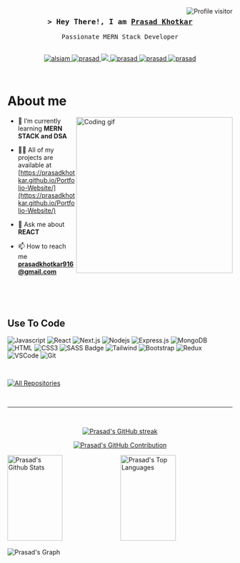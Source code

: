 

<a href="https://komarev.com/ghpvc/?username=prasadkhotkar">
  <img align="right" src="https://komarev.com/ghpvc/?username=prasadkhotkar&label=Visitors&color=0e75b6&style=flat" alt="Profile visitor" />
</a>



<!-- Intro  -->
<h3 align="center">
        <samp>&gt; Hey There!, I am
                <b><a target="_blank" href="https://prasadkhotkar.github.io/Portfolio-Website/">Prasad Khotkar</a></b>
        </samp>
</h3>


<p align="center"> 
  <samp>
    Passionate MERN Stack Developer
    <br>
    <br>
  </samp>
</p>

<p align="center">
 <a href="https://react-portfolio-lilac-eight.vercel.app/" target="blank">
  <img src="https://img.shields.io/badge/Website-DC143C?style=for-the-badge&logo=medium&logoColor=white" alt="alsiam" />
 </a>
 <a href="https://linkedin.com/in/http://www.linkedin.com/in/prasad-khotkar" target="_blank">
  <img src="https://img.shields.io/badge/LinkedIn-0077B5?style=for-the-badge&logo=linkedin&logoColor=white" alt="prasad"/>
 </a>

 <a href="https://twitter.com/@prasadkhotkar1" target="_blank">
  <img src="https://img.shields.io/badge/Twitter-1DA1F2?style=for-the-badge&logo=twitter&logoColor=white" />
 </a>
  <a href="https://www.leetcode.com/prasad_khotkar" target="_blank">
  <img src="https://img.shields.io/badge/leetcode-fe4164?style=for-the-badge&logo=leetcode&logoColor=yellow" alt="prasad" />
 </a> 
  <a href="https://discord.gg/prasad_khotkar#7042" target="_blank">
  <img src="https://img.shields.io/badge/discord-fe4164?style=for-the-badge&logo=Discord&logoColor=blue" alt="prasad" />
 </a> 
 <a href="https://instagram.com/prasad_khotkar" target="_blank">
  <img src="https://img.shields.io/badge/Instagram-fe4164?style=for-the-badge&logo=instagram&logoColor=white" alt="prasad" />
 </a> 
 
</p>
<br />

<!-- About Section -->
 # About me
 
<p>
 <img align="right" width="350" src="/assets/programmer.gif" alt="Coding gif" />

- 🌱 I’m currently learning **MERN STACK and DSA**

- 👨‍💻 All of my projects are available at [https://prasadkhotkar.github.io/Portfolio-Website/](https://prasadkhotkar.github.io/Portfolio-Website/)

- 💬 Ask me about **REACT**

- 📫 How to reach me **prasadkhotkar916@gmail.com**

</p>

<br/>
<br/>
<br/>

## Use To Code

![Javascript](https://img.shields.io/badge/Javascript-F0DB4F?style=for-the-badge&labelColor=black&logo=javascript&logoColor=F0DB4F)
![React](https://img.shields.io/badge/-React-61DBFB?style=for-the-badge&labelColor=black&logo=react&logoColor=61DBFB)
![Next.js](https://img.shields.io/badge/next.js-000000?style=for-the-badge&logo=nextdotjs&logoColor=white)
![Nodejs](https://img.shields.io/badge/Nodejs-3C873A?style=for-the-badge&labelColor=black&logo=node.js&logoColor=3C873A)
![Express.js](https://img.shields.io/badge/Express.js-000000?style=for-the-badge&logo=express&logoColor=white)
![MongoDB](https://img.shields.io/badge/MongoDB-4EA94B?style=for-the-badge&logo=mongodb&logoColor=white)
![HTML](https://img.shields.io/badge/HTML5-E34F26?style=for-the-badge&logo=html5&logoColor=white)
![CSS3](https://img.shields.io/badge/CSS3-1572B6?style=for-the-badge&logo=css3&logoColor=white)
![SASS Badge](https://img.shields.io/badge/Sass-CC6699?style=for-the-badge&logo=sass&logoColor=white)
![Tailwind](https://img.shields.io/badge/Tailwind_CSS-092749?style=for-the-badge&logo=tailwindcss&logoColor=06B6D4&labelColor=000000)
![Bootstrap](https://img.shields.io/badge/Bootstrap-563D7C?style=for-the-badge&logo=bootstrap&logoColor=white)
![Redux](https://img.shields.io/badge/Redux-593D88?style=for-the-badge&logo=redux&logoColor=white)
![VSCode](https://img.shields.io/badge/Visual_Studio-0078d7?style=for-the-badge&logo=visual%20studio&logoColor=white)
![Git](https://img.shields.io/badge/Git-F05032?style=for-the-badge&logo=git&logoColor=white)

<br/>


<p align="left">
  <a href="https://github.com/prasadkhotkar?tab=repositories" target="_blank"><img alt="All Repositories" title="All Repositories" src="https://img.shields.io/badge/-All%20Repos-2962FF?style=for-the-badge&logo=koding&logoColor=white"/></a>
</p>

<br/>
<hr/>
<br/>

<p align="center">
  <a href="https://github.com/prasadkhotkar">
  <img src="https://github-readme-streak-stats.herokuapp.com/?user=prasadkhotkar&theme=radical&border=7F3FBF&background=0D1117" alt="Prasad's GitHub streak"/>
  </a>
</p>

<p align="center">
  <a href="https://github.com/prasadkhotkar">
    <img src="https://github-profile-summary-cards.vercel.app/api/cards/profile-details?username=prasadkhotkar&theme=radical" alt="Prasad's GitHub Contribution"/>
  </a>
</p>

<a> 
    <a href="https://github.com/prasadkhotkar"><img alt="Prasad's Github Stats" src="https://denvercoder1-github-readme-stats.vercel.app/api?username=prasadkhotkar&show_icons=true&count_private=true&theme=react&border_color=7F3FBF&bg_color=0D1117&title_color=F85D7F&icon_color=F8D866" height="192px" width="49.5%"/></a>
  <a href="https://github.com/prasadkhotkar"><img alt="Prasad's Top Languages" src="https://denvercoder1-github-readme-stats.vercel.app/api/top-langs/?username=prasadkhotkar&langs_count=8&layout=compact&theme=react&border_color=7F3FBF&bg_color=0D1117&title_color=F85D7F&icon_color=F8D866" height="192px" width="49.5%"/></a>
  <br/>
</a>


![Prasad's Graph](https://github-readme-activity-graph.vercel.app/graph?username=prasadkhotkar&custom_title=Prasad%20Khotkar's%20GitHub%20Activity%20Graph&bg_color=0D1117&color=7F3FBF&line=7F3FBF&point=7F3FBF&area_color=FFFFFF&title_color=FFFFFF&area=true)
